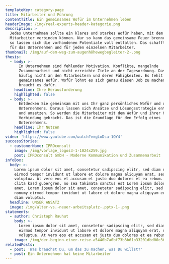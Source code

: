 ```yaml
---
templateKey: category-page
title: Mitarbeiter und Führung
contentTitle: Ein gemeinsames Wofür im Unternehmen leben
headerImage: /img/real-experts-header-kategorie.png
description: >
  Jedes Unternehmen sollte ein klares und starkes Wofür haben, mit dem sich alle
  Mitarbeiter verbinden können. Nur so kann das gemeinsame Feuer brennen und nur
  so lassen sich die vorhandenen Potentiale voll entfalten. Das schafft Erfolg
  für das Unternehmen und für jeden einzelnen Mitarbeiter. 
thumbnail: /img/auf-dem-weg-zum-augenhöhewegbegleiter-2-.png
thesis:
  - body: >-
      In Unternehmen sind fehlender Motivation, Konflikte, mangelnde
      Zusammenarbeit und nicht erreichte Ziele an der Tagesordnung. Das liegt
      häufig nicht an den Mitarbeitern und deren Fähigkeiten. Es fehlt ein
      gemeinsames Wofür. Wofür lohnt es sich genau diesen Job zu machen und was
      braucht es dafür.
    headline: Ihre Herausforderung
    highlighted: false
  - body: >-
      Entdecken Sie gemeinsam mit uns Ihr ganz persönliches Wofür und das des
      Unternehmens. Daraus lassen sich Ansätze und Lösungsstrategie entwickeln
      und umsetzen. So werden die Mitarbeiter mit dem Wofür und ihrer Kraft in
      Verbindung gebracht. Das ist die Grundlage für den Erfolg eines
      Unternehmens.
    headline: Ihr Nutzen
    highlighted: false
video: 'https://www.youtube.com/watch?v=gLoDsa-1QY4'
successStories:
  - customerName: IPROconsult
    image: /img/vorlage_logos3-1-1024x259.jpg
    post: IPROconsult GmbH - Moderne Kommunikation und Zusammenarbeit
infoBox:
  body: >-
    Lorem ipsum dolor sit amet, consetetur sadipscing elitr, sed diam nonumy
    eirmod tempor invidunt ut labore et dolore magna aliquyam erat, sed diam
    voluptua. At vero eos et accusam et justo duo dolores et ea rebum. Stet
    clita kasd gubergren, no sea takimata sanctus est Lorem ipsum dolor sit
    amet. Lorem ipsum dolor sit amet, consetetur sadipscing elitr, sed diam
    nonumy eirmod tempor invidunt ut labore et dolore magna aliquyam erat, sed
    diam voluptua.
  headline: UNSER ANSATZ
  image: /img/alter-vs.-neuer-arbeitsplatz-.pptx-1-.png
statements:
  - author: Christoph Rauhut
    body: >-
      Lorem ipsum dolor sit amet, consetetur sadipscing elitr, sed diam nonumy
      eirmod tempor invidunt ut labore et dolore magna aliquyam erat, sed diam
      voluptua. At vero eos et accusam et justo duo dolores et ea rebum.
    image: /img/der-beginn-einer-reise-a5440b7a0bf73b3b61b33201dbd00c36-21464.png
relatedPosts:
  - post: 'Was brauchst Du, um das zu machen, was Du willst?'
  - post: Ein Unternehmen hat keine Mitarbeiter
---
```



